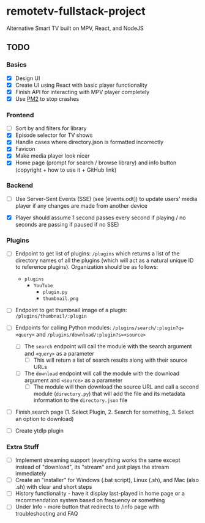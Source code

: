# remotetv-fullstack-project
Alternative Smart TV built on MPV, React, and NodeJS

## TODO
### Basics
 - [X] Design UI
 - [X] Create UI using React with basic player functionality
 - [X] Finish API for interacting with MPV player completely
 - [X] Use [PM2](https://stackoverflow.com/questions/5999373/how-do-i-prevent-node-js-from-crashing-try-catch-doesnt-work) to stop crashes

### Frontend
 - [ ] Sort by and filters for library
 - [X] Episode selector for TV shows
 - [X] Handle cases where directory.json is formatted incorrectly
 - [X] Favicon 
 - [X] Make media player look nicer
 - [X] Home page (prompt for search / browse library) and info button (copyright + how to use it + GitHub link)

### Backend
  - [ ] Use Server-Sent Events (SSE) (see [events.odt]) to update users' media player if any changes are made from another device
  - [X] Player should assume 1 second passes every second if playing / no seconds are passing if paused if no SSE)
  

### Plugins
 - [ ] Endpoint to get list of plugins: `/plugins` which returns a list of the directory names of all the plugins (which will act as a natural unique ID to reference plugins). Organization should be as follows:
	 - `plugins`
		 + `YouTube`
			 * `plugin.py`
			 * `thumbnail.png`
 - [ ] Endpoint to get thumbnail image of a plugin: `/plugins/thumbnail/:plugin`
 - [ ] Endpoints for calling Python modules: `/plugins/search/:plugin?q=<query>` and `/plugins/download/:plugin?s=<source>`
	 - [ ] The `search` endpoint will call the module with the search argument and `<query>` as a parameter
		 - [ ] This will return a list of search results along with their source URLs
	 - [ ] The `download` endpoint will call the module with the download argument and `<source>` as a parameter
		 - [ ] The module will then download the source URL and call a second module (`directory.py`) that will add the file and its metadata information to the `directory.json` file
 - [ ] Finish search page (1. Select Plugin, 2. Search for something, 3. Select an option to download)
 - [ ] Create ytdlp plugin
 

### Extra Stuff
 - [ ] Implement streaming support (everything works the same except instead of "download", its "stream" and just plays the stream immediately
- [ ] Create an "installer" for Windows (.bat script), Linux (.sh), and Mac (also .sh) with clear and short steps 
- [ ] History functionality - have it display last-played in home page or a recommendation system based on frequency or something
- [ ] Under Info - more button that redirects to /info page with troubleshooting and FAQ
